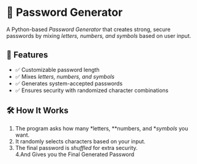 # 🔐 Password Generator

A Python-based *Password Generator* that creates strong, secure passwords by mixing *letters, numbers, and symbols* based on user input.  

## 🚀 Features
- ✅ Customizable password length  
- ✅ Mixes *letters, numbers, and symbols*  
- ✅ Generates system-accepted passwords  
- ✅ Ensures security with randomized character combinations  

## 🛠 How It Works
1. The program asks how many *letters, **numbers, and **symbols* you want.  
2. It randomly selects characters based on your input.  
3. The final password is *shuffled* for extra security.  
4.And Gives you the Final Generated Password
